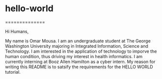 # hello-world
==============

Hi Humans,

My name is Omar Mousa. I am an undergraduate student at The George Washington University majoring in Integrated Information, Science and Technology. I am interested in the application of technology to imporve the human condition, thus driving my interest in health informatics. I am currently interning at Booz Allen Hamilton as a cyber intern. My reason for writing this README is to satsify the requirements for the HELLO WORLD tutorial. 
